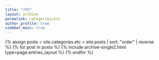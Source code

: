 ```yaml
---
title: "기타"
layout: archive
permalink: categories/etc
author_profile: true
sidebar_main: true
---
```


{% assign posts = site.categories.etc = site.posts | sort: "order" | reverse %}
{% for post in posts %}
    {% include archive-single2.html type=page.entries_layout %}
{% endfor %}